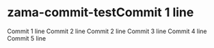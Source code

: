 # zama-commit-testCommit 1 line
Commit 1 line
Commit 2 line
Commit 2 line
Commit 3 line
Commit 4 line
Commit 5 line
